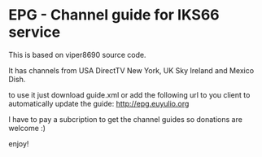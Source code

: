 # EPG - Channel guide for IKS66 service

This is based on viper8690 source code.

It has channels from USA DirectTV New York, UK Sky Ireland and Mexico Dish.

to use it just download guide.xml or add the following url to you client to automatically update the guide:
http://epg.euyulio.org

I have to pay a subcription to get the channel guides so donations are welcome :)

enjoy!
